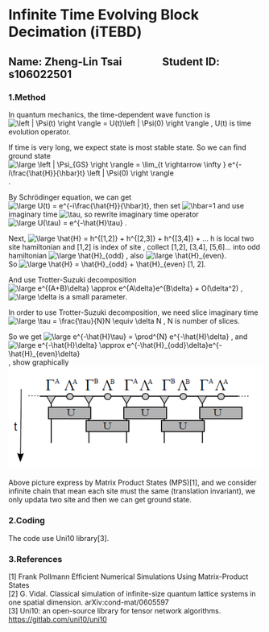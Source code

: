 # Infinite Time Evolving Block Decimation (iTEBD)

## Name: Zheng-Lin Tsai             &ensp; Student ID: s106022501

### 1.Method

In quantum mechanics, the time-dependent wave function is <img src="https://latex.codecogs.com/png.latex?\left&space;|&space;\Psi(t)&space;\right&space;\rangle&space;=&space;U(t)\left&space;|&space;\Psi(0)&space;\right&space;\rangle" title="\left | \Psi(t) \right \rangle = U(t)\left | \Psi(0) \right \rangle" /> , U(t) is time evolution operator. <br />

If time is very long, we expect state is most stable state. So we can find ground state <img src="https://latex.codecogs.com/gif.latex?\large&space;\left&space;|&space;\Psi_{GS}&space;\right&space;\rangle&space;=&space;\lim_{t&space;\rightarrow&space;\infty&space;}&space;e^{-i\frac{\hat{H}}{\hbar}t}&space;\left&space;|&space;\Psi(0)&space;\right&space;\rangle" title="\large \left | \Psi_{GS} \right \rangle = \lim_{t \rightarrow \infty } e^{-i\frac{\hat{H}}{\hbar}t} \left | \Psi(0) \right \rangle" /> . <br />

By Schrödinger equation, we can get  <img src="https://latex.codecogs.com/png.latex?\large&space;U(t)&space;=&space;e^{-i\frac{\hat{H}}{\hbar}t}" title="\large U(t) = e^{-i\frac{\hat{H}}{\hbar}t}" />, then set <img src="https://latex.codecogs.com/png.latex?\hbar" title="\hbar" />=1 and use imaginary time <img src="https://latex.codecogs.com/png.latex?\tau" title="\tau" />, so rewrite imaginary time operator <img src="https://latex.codecogs.com/gif.latex?\large&space;U(\tau)&space;=&space;e^{-\hat{H}\tau}" title="\large U(\tau) = e^{-\hat{H}\tau}" /> . <br />

Next, <img src="https://latex.codecogs.com/gif.latex?\large&space;\hat{H}&space;=&space;h^{[1,2]}&space;&plus;&space;h^{[2,3]}&space;&plus;&space;h^{[3,4]}&space;&plus;&space;..." title="\large \hat{H} = h^{[1,2]} + h^{[2,3]} + h^{[3,4]} + ..." /> h is local two site hamiltonian and [1,2] is index of site , collect [1,2], [3,4], [5,6]... into odd hamiltonian <img src="https://latex.codecogs.com/gif.latex?\large&space;\hat{H}_{odd}" title="\large \hat{H}_{odd}" /> , also <img src="https://latex.codecogs.com/gif.latex?\large&space;\hat{H}_{even}" title="\large \hat{H}_{even}" />. <br />
So <img src="https://latex.codecogs.com/gif.latex?\large&space;\hat{H}&space;=&space;\hat{H}_{odd}&space;&plus;&space;\hat{H}_{even}" title="\large \hat{H} = \hat{H}_{odd} + \hat{H}_{even}" /> [1, 2].  <br />

And use Trotter-Suzuki decomposition <img src="https://latex.codecogs.com/gif.latex?\large&space;e^{(A&plus;B)\delta}&space;\approx&space;e^{A\delta}e^{B\delta}&space;&plus;&space;O(\delta^2)" title="\large e^{(A+B)\delta} \approx e^{A\delta}e^{B\delta} + O(\delta^2)" /> , <img src="https://latex.codecogs.com/gif.latex?\large&space;\delta" title="\large \delta" /> is a small parameter. <br />

In order to use Trotter-Suzuki decomposition, we need slice imaginary time <img src="https://latex.codecogs.com/gif.latex?\large&space;\tau&space;=&space;\frac{\tau}{N}N&space;\equiv&space;\delta&space;N" title="\large \tau = \frac{\tau}{N}N \equiv \delta N" /> , N is number of slices. <br />

So we get <img src="https://latex.codecogs.com/gif.latex?\large&space;e^{-\hat{H}\tau}&space;=&space;\prod^{N}&space;e^{-\hat{H}\delta}" title="\large e^{-\hat{H}\tau} = \prod^{N} e^{-\hat{H}\delta}" /> , and <img src="https://latex.codecogs.com/gif.latex?\large&space;e^{-\hat{H}\delta}&space;\approx&space;e^{-\hat{H}_{odd}\delta}e^{-\hat{H}_{even}\delta}" title="\large e^{-\hat{H}\delta} \approx e^{-\hat{H}_{odd}\delta}e^{-\hat{H}_{even}\delta}" /> , show graphically ![FIG.1](database/fig_1.PNG)  <br />

Above picture express by Matrix Product States (MPS)[1], and we consider infinite chain that mean each site must the same (translation invariant), we only updata two site and then we can get ground state. <br />

### 2.Coding
The code use Uni10 library[3]. <br />

### 3.References
[1] Frank Pollmann Efficient Numerical Simulations Using Matrix-Product States  <br />
[2] G. Vidal. Classical simulation of infinite-size quantum lattice systems in one spatial dimension. arXiv:cond-mat/0605597   <br />
[3] Uni10: an open-source library for tensor network algorithms. https://gitlab.com/uni10/uni10  <br />
